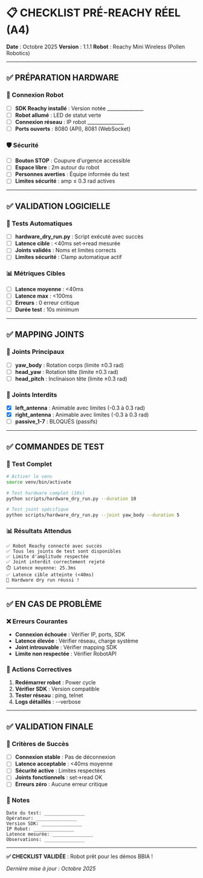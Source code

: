 # 📋 CHECKLIST PRÉ-REACHY RÉEL (A4)

**Date** : Octobre 2025
**Version** : 1.1.1
**Robot** : Reachy Mini Wireless (Pollen Robotics)

---

## ✅ **PRÉPARATION HARDWARE**

### **🔌 Connexion Robot**
- [ ] **SDK Reachy installé** : Version notée _______________
- [ ] **Robot allumé** : LED de statut verte
- [ ] **Connexion réseau** : IP robot _______________
- [ ] **Ports ouverts** : 8080 (API), 8081 (WebSocket)

### **🛡️ Sécurité**
- [ ] **Bouton STOP** : Coupure d'urgence accessible
- [ ] **Espace libre** : 2m autour du robot
- [ ] **Personnes averties** : Équipe informée du test
- [ ] **Limites sécurité** : amp ≤ 0.3 rad actives

---

## ✅ **VALIDATION LOGICIELLE**

### **🧪 Tests Automatiques**
- [ ] **hardware_dry_run.py** : Script exécuté avec succès
- [ ] **Latence cible** : <40ms set→read mesurée
- [ ] **Joints validés** : Noms et limites corrects
- [ ] **Limites sécurité** : Clamp automatique actif

### **📊 Métriques Cibles**
- [ ] **Latence moyenne** : <40ms
- [ ] **Latence max** : <100ms
- [ ] **Erreurs** : 0 erreur critique
- [ ] **Durée test** : 10s minimum

---

## ✅ **MAPPING JOINTS**

### **🎯 Joints Principaux**
- [ ] **yaw_body** : Rotation corps (limite ±0.3 rad)
- [ ] **head_yaw** : Rotation tête (limite ±0.3 rad)
- [ ] **head_pitch** : Inclinaison tête (limite ±0.3 rad)

### **🚫 Joints Interdits**
- [x] **left_antenna** : Animable avec limites (-0.3 à 0.3 rad)
- [x] **right_antenna** : Animable avec limites (-0.3 à 0.3 rad)
- [ ] **passive_1-7** : BLOQUÉS (passifs)

---

## ✅ **COMMANDES DE TEST**

### **🚀 Test Complet**
```bash
# Activer le venv
source venv/bin/activate

# Test hardware complet (10s)
python scripts/hardware_dry_run.py --duration 10

# Test joint spécifique
python scripts/hardware_dry_run.py --joint yaw_body --duration 5
```

### **📊 Résultats Attendus**
```
✅ Robot Reachy connecté avec succès
✅ Tous les joints de test sont disponibles
✅ Limite d'amplitude respectée
✅ Joint interdit correctement rejeté
⏱️ Latence moyenne: 25.3ms
✅ Latence cible atteinte (<40ms)
🎉 Hardware dry run réussi !
```

---

## ✅ **EN CAS DE PROBLÈME**

### **❌ Erreurs Courantes**
- **Connexion échouée** : Vérifier IP, ports, SDK
- **Latence élevée** : Vérifier réseau, charge système
- **Joint introuvable** : Vérifier mapping SDK
- **Limite non respectée** : Vérifier RobotAPI

### **🔧 Actions Correctives**
1. **Redémarrer robot** : Power cycle
2. **Vérifier SDK** : Version compatible
3. **Tester réseau** : ping, telnet
4. **Logs détaillés** : --verbose

---

## ✅ **VALIDATION FINALE**

### **🎯 Critères de Succès**
- [ ] **Connexion stable** : Pas de déconnexion
- [ ] **Latence acceptable** : <40ms moyenne
- [ ] **Sécurité active** : Limites respectées
- [ ] **Joints fonctionnels** : set→read OK
- [ ] **Erreurs zéro** : Aucune erreur critique

### **📝 Notes**
```
Date du test: _______________
Opérateur: _______________
Version SDK: _______________
IP Robot: _______________
Latence mesurée: _______________
Observations: _______________
```

---

**✅ CHECKLIST VALIDÉE** : Robot prêt pour les démos BBIA !

*Dernière mise à jour : Octobre 2025*
